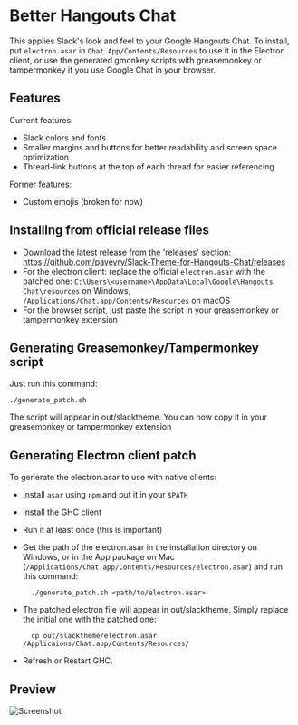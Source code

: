 Better Hangouts Chat
====================================

This applies Slack's look and feel to your Google Hangouts Chat.
To install, put `electron.asar` in `Chat.App/Contents/Resources` to use it
in the Electron client, or use the generated gmonkey scripts with greasemonkey
or tampermonkey if you use Google Chat in your browser.

Features
---------

Current features: 

- Slack colors and fonts
- Smaller margins and buttons for better readability and screen space optimization
- Thread-link buttons at the top of each thread for easier referencing

Former features:

- Custom emojis (broken for now)

Installing from official release files
---------------------------------------

- Download the latest release from the 'releases' section:
https://github.com/paveyry/Slack-Theme-for-Hangouts-Chat/releases
- For the electron client: replace the official `electron.asar` with the patched one:
`C:\Users\<username>\AppData\Local\Google\Hangouts Chat\resources` on Windows,
`/Applications/Chat.app/Contents/Resources` on macOS
- For the browser script, just paste the script in your greasemonkey or tampermonkey extension

Generating Greasemonkey/Tampermonkey script
--------------------------------------------

Just run this command:

    ./generate_patch.sh

The script will appear in out/slacktheme. You can now copy it in your greasemonkey or tampermonkey
extension

Generating Electron client patch
---------------------------------

To generate the electron.asar to use with native clients:

- Install `asar` using `npm` and put it in your `$PATH`
- Install the GHC client
- Run it at least once (this is important)
- Get the path of the electron.asar in the installation directory on Windows, or in the App
 package on Mac (`/Applications/Chat.app/Contents/Resources/electron.asar`) and run this command:

        ./generate_patch.sh <path/to/electron.asar>

- The patched electron file will appear in out/slacktheme. Simply replace the initial one with 
the patched one:

        cp out/slacktheme/electron.asar /Applicaions/Chat.app/Contents/Resources/

- Refresh or Restart GHC.

Preview
--------

![Screenshot](https://user-images.githubusercontent.com/3884900/37156764-f398a696-22de-11e8-90f8-ebca25780551.png)
